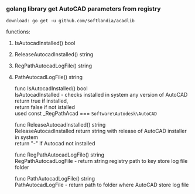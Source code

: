 ### golang library get AutoCAD parameters from registry ###

	download: go get -u github.com/softlandia/acadlib

functions:  
1. IsAutocadInstalled() bool
2. ReleaseAutocadInstalled() string
3. RegPathAutocadLogFile() string
4. PathAutocadLogFile() string

	func IsAutocadInstalled() bool  
IsAutocadInstalled - checks installed in system any version of AutoCAD 
return true if installed,  
return false if not istalled  
used const _RegPathAcad === `Software\Autodesk\AutoCAD`  

	func ReleaseAutocadInstalled() string  
ReleaseAutocadInstalled return string with release of AutoCAD installer in system  
return "-" if Autocad not installed

	func RegPathAutocadLogFile() string  
RegPathAutocadLogFile - return string registry path to key store log file folder


	func PathAutocadLogFile() string  
PathAutocadLogFile - return path to folder where AutoCAD store log file
